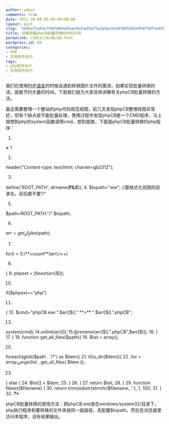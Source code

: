 ```yaml
---
author: admin
comments: true
date: 2012-10-08 05:49:00+00:00
layout: post
slug: '%e8%af%a6%e7%bb%86%e8%ae%b2%e8%a7%a3phpcb%e6%89%b9%e9%87%8f%e8%bd%ac%e6%8d%a2%e7%9a%84%e4%bb%a3%e7%a0%81%e7%a4%ba%e4%be%8b'
title: 详细讲解phpCB批量转换的代码示例
permalink: /2012/10/08/84.html
wordpress_id: 84
categories:
- PHP
- 实用软件技巧
tags:
- php程序设计
- 实用软件技巧
---
```





我们在使用[PHP语言](http://developer.51cto.com/art/200810/94162.htm)的时候会遇到转换图片文件的需求。如果实现批量转换的话，就能节约大量的时间。下面我们就为大家具体讲解有关phpCB批量转换的方法。










最近需要整理一个整站的php代码规范视图，前几天发现phpCB整理视图非常好，但有个缺点是不能批量处理，使用过程中发现phpCB是一个CMD程序，马上就想到php的system函数调用cmd，想到就做，下面是phpCB批量转换的php程序：






  1. 
**<** ?
 
  2. 
header("Content-type: text/html; charset=gb2312");
 
  3. 
define('ROOT_PATH', dirname(__FILE__)); 
  4. 
$topath="ww"; //要格式化视图的目录名，前后都不要“/”
 
  5. 
$path=ROOT_PATH."/".$topath;
 
  6. 
$arr=get_all_files($path);
 
  7. 
for($i=0;$i**<count**($arr);$i++)
 
  8. 
{ 
  9. 
$phpext=fileext($arr[$i]);
 
  10. 
if($phpext=="php")
 
  11. 
{ 
  12. 
$cmd="phpCB.exe ".$arr[$i]." **>** ".$arr[$i].".phpCB";
 
  13. 
system($cmd); 
  14. 
unlink($arr[$i]); 
  15. 
@rename($arr[$i].".phpCB",$arr[$i]); 
  16. 
} 
  17. 
} 
  18. 
function get_all_files($path){ 
  19. 
$list = array();
 
  20. 
foreach(glob($path . '/*') as $item){ 
  21. 
if(is_dir($item)){ 
  22. 
$list = array_merge($list , get_all_files( $item ));
 
  23. 
} else { 
  24. 
$list[] = $item; 
  25. 
} 
  26. 
} 
  27. 
return $list; 
  28. 
} 
  29. 
function fileext($filename) { 
  30. 
return trim(substr(strrchr($filename, '.'), 1, 10)); 
  31. 
} 
  32. 
**?>**






phpCB批量转换的使用方法：把phpCB.exe放在windows/system32/目录下，php执行程序和要转换的文件夹放同一级路径，先配置$topath，然后在浏览器里访问本程序，没有结果输出。



